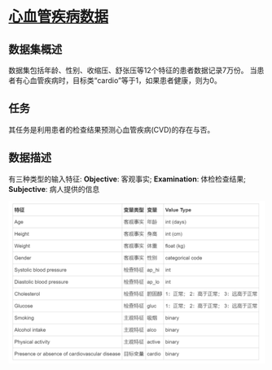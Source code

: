# [心血管疾病数据](https://www.kaggle.com/sulianova/cardiovascular-disease-dataset)


## 数据集概述
数据集包括年龄、性别、收缩压、舒张压等12个特征的患者数据记录7万份。 当患者有心血管疾病时，目标类“cardio”等于1，如果患者健康，则为0。

## 任务
其任务是利用患者的检查结果预测心血管疾病(CVD)的存在与否。

## 数据描述
有三种类型的输入特征:
**Objective**: 客观事实;
**Examination**: 体检检查结果;
**Subjective**: 病人提供的信息

![](pics/data.png)